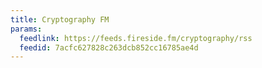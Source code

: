 ```yaml
---
title: Cryptography FM
params:
  feedlink: https://feeds.fireside.fm/cryptography/rss
  feedid: 7acfc627828c263dcb852cc16785ae4d
---
```

